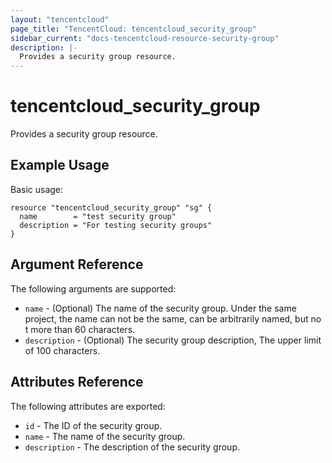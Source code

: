 ```yaml
---
layout: "tencentcloud"
page_title: "TencentCloud: tencentcloud_security_group"
sidebar_current: "docs-tencentcloud-resource-security-group"
description: |-
  Provides a security group resource.
---
```


# tencentcloud_security_group

Provides a security group resource.

## Example Usage

Basic usage:

```hcl
resource "tencentcloud_security_group" "sg" {
  name        = "test security group"
  description = "For testing security groups"
}
```

## Argument Reference

The following arguments are supported:

* `name` - (Optional) The name of the security group. Under the same project, the name can not be the same, can be arbitrarily named, but no t more than 60 characters.
* `description` - (Optional) The security group description, The upper limit of 100 characters.

## Attributes Reference

The following attributes are exported:

* `id` - The ID of the security group.
* `name` - The name of the security group.
* `description` - The description of the security group.
